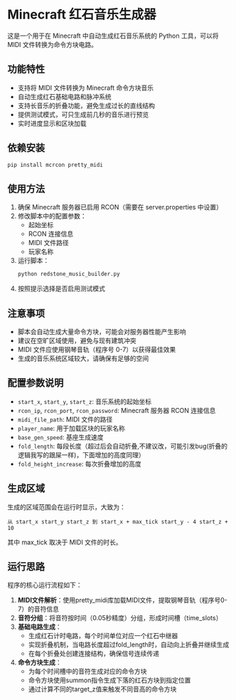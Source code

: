 # Minecraft 红石音乐生成器

这是一个用于在 Minecraft 中自动生成红石音乐系统的 Python 工具，可以将 MIDI 文件转换为命令方块电路。

## 功能特性

- 支持将 MIDI 文件转换为 Minecraft 命令方块音乐
- 自动生成红石基础电路和脉冲系统
- 支持长音乐的折叠功能，避免生成过长的直线结构
- 提供测试模式，可只生成前几秒的音乐进行预览
- 实时进度显示和区块加载

## 依赖安装

```bash
pip install mcrcon pretty_midi
```

## 使用方法

1. 确保 Minecraft 服务器已启用 RCON（需要在 server.properties 中设置）
2. 修改脚本中的配置参数：
   - 起始坐标
   - RCON 连接信息
   - MIDI 文件路径
   - 玩家名称
3. 运行脚本：
   ```bash
   python redstone_music_builder.py
   ```
4. 按照提示选择是否启用测试模式

## 注意事项

- 脚本会自动生成大量命令方块，可能会对服务器性能产生影响
- 建议在空旷区域使用，避免与现有建筑冲突
- MIDI 文件应使用钢琴音轨（程序号 0-7）以获得最佳效果
- 生成的音乐系统区域较大，请确保有足够的空间

## 配置参数说明

- `start_x`, `start_y`, `start_z`: 音乐系统的起始坐标
- `rcon_ip`, `rcon_port`, `rcon_password`: Minecraft 服务器 RCON 连接信息
- `midi_file_path`: MIDI 文件的路径
- `player_name`: 用于加载区块的玩家名称
- `base_gen_speed`: 基座生成速度
- `fold_length`: 每段长度（超过后会自动折叠,不建议改，可能引发bug(折叠的逻辑我写的跟屎一样)，下面增加的高度同理）
- `fold_height_increase`: 每次折叠增加的高度

## 生成区域

生成的区域范围会在运行时显示，大致为：
```
从 start_x start_y start_z 到 start_x + max_tick start_y - 4 start_z + 10
```

其中 max_tick 取决于 MIDI 文件的时长。

## 运行思路

程序的核心运行流程如下：

1. **MIDI文件解析**：使用pretty_midi库加载MIDI文件，提取钢琴音轨（程序号0-7）的音符信息
2. **音符分组**：将音符按时间（0.05秒精度）分组，形成时间槽（time_slots）
3. **基础电路生成**：
   - 生成红石计时电路，每个时间单位对应一个红石中继器
   - 实现折叠机制，当电路长度超过fold_length时，自动向上折叠并继续生成
   - 在每个折叠处创建连接结构，确保信号连续传递
4. **命令方块生成**：
   - 为每个时间槽中的音符生成对应的命令方块
   - 命令方块使用summon指令生成下落的红石方块到指定位置
   - 通过计算不同的target_z值来触发不同音高的命令方块
